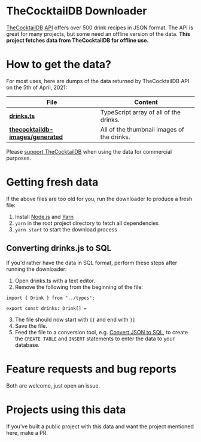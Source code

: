# TheCocktailDB Downloader

[TheCocktailDB](https://thecocktaildb.com/) [API](https://thecocktaildb.com/api.php) offers over 500 drink recipes in JSON format. The API is great for many projects, but some need an offline version of the data. **This project fetches data from TheCocktailDB for offline use.**

# How to get the data?

For most uses, here are dumps of the data returned by TheCocktailDB API on the 5th of April, 2021:

| File                                                                                                                                               | Content                                    |
| -------------------------------------------------------------------------------------------------------------------------------------------------- | ------------------------------------------ |
| **[drinks.ts](https://raw.githubusercontent.com/lauriharpf/thecocktaildb-downloader/typescript-master/thecocktaildb/src/generated/drinks.ts)**     | TypeScript array of all of the drinks.     |
| **[thecocktaildb-images/generated](https://github.com/lauriharpf/thecocktaildb-downloader/tree/typescript-master/thecocktaildb-images/generated)** | All of the thumbnail images of the drinks. |

Please [support TheCocktailDB](https://www.patreon.com/thedatadb) when using the data for commercial purposes.

# Getting fresh data

If the above files are too old for you, run the downloader to produce a fresh file:

1. Install [Node.js](https://nodejs.org/en/) and [Yarn](https://classic.yarnpkg.com/en/docs/install)
1. `yarn` in the root project directory to fetch all dependencies
1. `yarn start` to start the download process

## Converting drinks.js to SQL

If you'd rather have the data in SQL format, perform these steps after running the downloader:

1. Open drinks.ts with a text editor.
2. Remove the following from the beginning of the file:

```
import { Drink } from "../types";

export const drinks: Drink[] =
```

3. The file should now start with `[{` and end with `}]`
4. Save the file.
5. Feed the file to a conversion tool, e.g. [Convert JSON to SQL](http://convertjson.com/json-to-sql.htm), to create the `CREATE TABLE` and `INSERT` statements to enter the data to your database.

# Feature requests and bug reports

Both are welcome, just open an issue.

# Projects using this data

If you've built a public project with this data and want the project mentioned here, make a PR.
